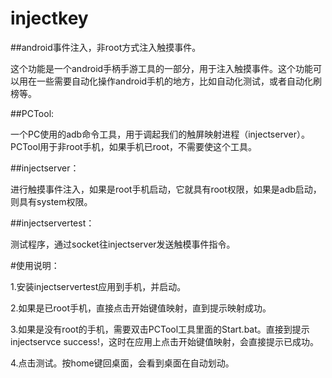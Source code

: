 # injectkey

##android事件注入，非root方式注入触摸事件。

这个功能是一个android手柄手游工具的一部分，用于注入触摸事件。这个功能可以用在一些需要自动化操作android手机的地方，比如自动化测试，或者自动化刷榜等。

##PCTool:

一个PC使用的adb命令工具，用于调起我们的触屏映射进程（injectserver）。PCTool用于非root手机，如果手机已root，不需要使这个工具。

##injectserver：

进行触摸事件注入，如果是root手机启动，它就具有root权限，如果是adb启动，则具有system权限。

##injectservertest：

测试程序，通过socket往injectserver发送触模事件指令。

#使用说明：

1.安装injectservertest应用到手机，并启动。

2.如果是已root手机，直接点击开始键值映射，直到提示映射成功。

3.如果是没有root的手机，需要双击PCTool工具里面的Start.bat。直接到提示injectservce success!，这时在应用上点击开始键值映射，会直接提示已成功。

4.点击测试。按home键回桌面，会看到桌面在自动划动。
